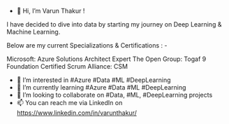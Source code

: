- 👋 Hi, I’m Varun Thakur ! 

I have decided to dive into data by starting my journey on Deep Learning & Machine Learning.

Below are my current Specializations & Certifications : - 

Microsoft: Azure Solutions Architect Expert
The Open Group:  Togaf 9 Foundation Certified 
Scrum Alliance: CSM

- 👀 I’m interested in #Azure #Data #ML #DeepLearning 
- 🌱 I’m currently learning #Azure #Data #ML #DeepLearning 
- 💞️ I’m looking to collaborate on #Data, #ML, #DeepLearning projects
- 📫 You can reach me via LinkedIn on https://www.linkedin.com/in/varunthakur/


<!---
varunnthakuur/varunnthakuur is a ✨ special ✨ repository because its `README.md` (this file) appears on your GitHub profile.
You can click the Preview link to take a look at your changes.
--->
